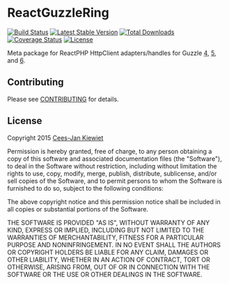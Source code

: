 ReactGuzzleRing
===============

[![Build Status](https://travis-ci.org/WyriHaximus/react-guzzle-http-client.png)](https://travis-ci.org/WyriHaximus/react-guzzle-http-client)
[![Latest Stable Version](https://poser.pugx.org/WyriHaximus/react-guzzle-http-client/v/stable.png)](https://packagist.org/packages/WyriHaximus/react-guzzle-http-client)
[![Total Downloads](https://poser.pugx.org/WyriHaximus/react-guzzle-http-client/downloads.png)](https://packagist.org/packages/WyriHaximus/react-guzzle-http-client)
[![Coverage Status](https://coveralls.io/repos/WyriHaximus/react-guzzle-http-client/badge.png)](https://coveralls.io/r/WyriHaximus/react-guzzle-http-client)
[![License](https://poser.pugx.org/wyrihaximus/react-guzzle-http-client/license.png)](https://packagist.org/packages/wyrihaximus/react-guzzle-http-client)

Meta package for ReactPHP HttpClient adapters/handles for Guzzle [4](https://github.com/WyriHaximus/ReactGuzzle), [5](https://github.com/WyriHaximus/ReactGuzzleRing), and [6](https://github.com/WyriHaximus/react-guzzle-psr7).

## Contributing ##

Please see [CONTRIBUTING](CONTRIBUTING.md) for details.

## License ##

Copyright 2015 [Cees-Jan Kiewiet](http://wyrihaximus.net/)

Permission is hereby granted, free of charge, to any person
obtaining a copy of this software and associated documentation
files (the "Software"), to deal in the Software without
restriction, including without limitation the rights to use,
copy, modify, merge, publish, distribute, sublicense, and/or sell
copies of the Software, and to permit persons to whom the
Software is furnished to do so, subject to the following
conditions:

The above copyright notice and this permission notice shall be
included in all copies or substantial portions of the Software.

THE SOFTWARE IS PROVIDED "AS IS", WITHOUT WARRANTY OF ANY KIND,
EXPRESS OR IMPLIED, INCLUDING BUT NOT LIMITED TO THE WARRANTIES
OF MERCHANTABILITY, FITNESS FOR A PARTICULAR PURPOSE AND
NONINFRINGEMENT. IN NO EVENT SHALL THE AUTHORS OR COPYRIGHT
HOLDERS BE LIABLE FOR ANY CLAIM, DAMAGES OR OTHER LIABILITY,
WHETHER IN AN ACTION OF CONTRACT, TORT OR OTHERWISE, ARISING
FROM, OUT OF OR IN CONNECTION WITH THE SOFTWARE OR THE USE OR
OTHER DEALINGS IN THE SOFTWARE.
